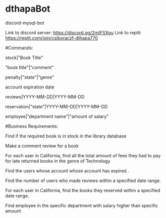 # dthapaBot
discord-mysql-bot

Link to discord server: https://discord.gg/2mtFSXqu Link to replit: https://replit.com/join/csjboraczf-dthapa770

#Commands:

stock|"Book Title"

"book title"|"comment"

penalty|"state"|"genre"

account expiration date

reviews|YYYY-MM-DD|YYYY-MM-DD

reservation|"state"|YYYY-MM-DD|YYYY-MM-DD

employee|"department name"|"amount of salary" 



#Business Requirements:

Find if the required book is in stock in the library database

Make a comment review for a book

For each user in California, find all the total amount of fees they had to pay for late returned books in the genre of Technology

Find the users whose account whose account has expired .

Find the number of users who made reviews within a specified date range.

For each user in California, find the books they reserved within a specified date range.

Find employee in the specific department with salary higher than specific amount 


